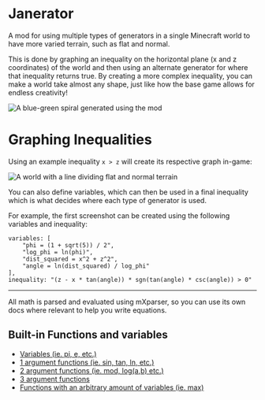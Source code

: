 # Janerator

A mod for using multiple types of generators in a single Minecraft world to have more varied terrain, such as flat and normal.

This is done by graphing an inequality on the horizontal plane (x and z coordinates) of the world and then using an alternate generator for where that inequality returns true.
By creating a more complex inequality, you can make a world take almost any shape, just like how the base game allows for endless creativity!

![A blue-green spiral generated using the mod](https://files.lostluma.net/Ot7vlS.png)

# Graphing Inequalities

Using an example inequality `x > z` will create its respective graph in-game:

![A world with a line dividing flat and normal terrain](https://files.lostluma.net/jmfa5l.png)

You can also define variables, which can then be used in a final inequality which is what decides where each type of generator is used.

For example, the first screenshot can be created using the following variables and inequality:

    variables: [
        "phi = (1 + sqrt(5)) / 2",
        "log_phi = ln(phi)",
        "dist_squared = x^2 + z^2",
        "angle = ln(dist_squared) / log_phi"
    ],
    inequality: "(z - x * tan(angle)) * sgn(tan(angle) * csc(angle)) > 0"

---

All math is parsed and evaluated using mXparser, so you can use its own docs where relevant to help you write equations.

## Built-in Functions and variables
* [Variables (ie. pi, e, etc.)](https://mathparser.org/mxparser-tutorial/built-in-constants/)
* [1 argument functions (ie. sin, tan, ln, etc.)](https://mathparser.org/mxparser-math-collection/unary-functions/)
* [2 argument functions (ie. mod, log(a,b) etc.)](https://mathparser.org/mxparser-math-collection/binary-functions/)
* [3 argument functions](https://mathparser.org/mxparser-math-collection/3-args-functions/)
* [Functions with an arbitrary amount of variables (ie. max)](https://mathparser.org/mxparser-math-collection/variadic-functions/)

